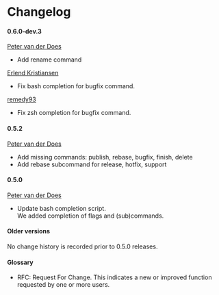 [petervanderdoes]: https://github.com/petervanderdoes "Peter van der Does on github"
[erlendk]: https://github.com/erlendk "Erlend Kristiansen on github"
[remedy93]: https://github.com/remedy93 "remedy93 on githib"

# Changelog

#### 0.6.0-dev.3
[Peter van der Does][petervanderdoes]
* Add rename command

[Erlend Kristiansen][erlendk]
* Fix bash completion for bugfix command.

[remedy93]
* Fix zsh completion for bugfix command.

#### 0.5.2
[Peter van der Does][petervanderdoes]
* Add missing commands: publish, rebase, bugfix, finish, delete
* Add rebase subcommand for release, hotfix, support

#### 0.5.0
[Peter van der Does][petervanderdoes]
* Update bash completion script.  
    We added completion of flags and (sub)commands.

#### Older versions
No change history is recorded prior to 0.5.0 releases.

#### Glossary
* RFC: Request For Change. This indicates a new or improved function requested
by one or more users.
